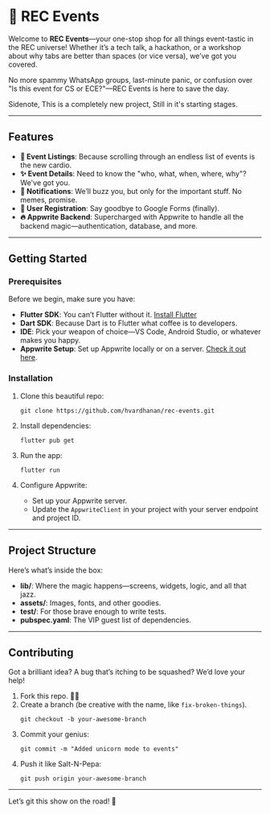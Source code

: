 # 🎉 REC Events  

Welcome to **REC Events**—your one-stop shop for all things event-tastic in the REC universe! Whether it’s a tech talk, a hackathon, or a workshop about why tabs are better than spaces (or vice versa), we’ve got you covered.  

No more spammy WhatsApp groups, last-minute panic, or confusion over "Is this event for CS or ECE?"—REC Events is here to save the day.  

Sidenote, This is a completely new project, Still in it's starting stages.

---

## Features  

- **📅 Event Listings**: Because scrolling through an endless list of events is the new cardio.  
- **✨ Event Details**: Need to know the "who, what, when, where, why"? We've got you.  
- **🔔 Notifications**: We’ll buzz you, but only for the important stuff. No memes, promise.  
- **👥 User Registration**: Say goodbye to Google Forms (finally).  
- **🔥 Appwrite Backend**: Supercharged with Appwrite to handle all the backend magic—authentication, database, and more.  

---

## Getting Started  

### Prerequisites  

Before we begin, make sure you have:  
- **Flutter SDK**: You can’t Flutter without it. [Install Flutter](https://flutter.dev/docs/get-started/install)  
- **Dart SDK**: Because Dart is to Flutter what coffee is to developers.  
- **IDE**: Pick your weapon of choice—VS Code, Android Studio, or whatever makes you happy.  
- **Appwrite Setup**: Set up Appwrite locally or on a server. [Check it out here](https://appwrite.io/docs).  

### Installation  

1. Clone this beautiful repo:  
   ```
   git clone https://github.com/hvardhanan/rec-events.git   
   ```

2. Install dependencies:  
   ```
   flutter pub get
   ```

4. Run the app:  
   ```
   flutter run
   ```

6. Configure Appwrite:  
   - Set up your Appwrite server.  
   - Update the `AppwriteClient` in your project with your server endpoint and project ID.  

---

## Project Structure  

Here’s what’s inside the box:  

- **lib/**: Where the magic happens—screens, widgets, logic, and all that jazz.  
- **assets/**: Images, fonts, and other goodies.  
- **test/**: For those brave enough to write tests.  
- **pubspec.yaml**: The VIP guest list of dependencies.  

---

## Contributing  

Got a brilliant idea? A bug that’s itching to be squashed? We’d love your help!  

1. Fork this repo. 🏴‍☠️  
2. Create a branch (be creative with the name, like `fix-broken-things`).  
   ```
   git checkout -b your-awesome-branch
   ```
4. Commit your genius:  
   ```
   git commit -m "Added unicorn mode to events"
   ```  
6. Push it like Salt-N-Pepa:  
   ```
   git push origin your-awesome-branch
   ```

---

Let’s git this show on the road! 🚀  
